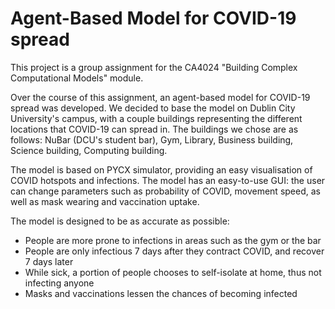 # Agent-Based Model for COVID-19 spread

This project is a group assignment for the CA4024 "Building Complex Computational Models" module.

Over the course of this assignment, an agent-based model for COVID-19 spread was developed.
We decided to base the model on Dublin City University's campus, with a couple buildings representing the different locations that COVID-19 can spread in. The buildings we chose are as follows: NuBar (DCU's student bar), Gym, Library, Business building, Science building, Computing building.

The model is based on PYCX simulator, providing an easy visualisation of COVID hotspots and infections.
The model has an easy-to-use GUI: the user can change parameters such as probability of COVID, movement speed, as well as mask wearing and vaccination uptake.

The model is designed to be as accurate as possible:

* People are more prone to infections in areas such as the gym or the bar
* People are only infectious 7 days after they contract COVID, and recover 7 days later
* While sick, a portion of people chooses to self-isolate at home, thus not infecting anyone
* Masks and vaccinations lessen the chances of becoming infected
